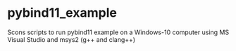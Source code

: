 # pybind11_example
Scons scripts to run pybind11 example on a Windows-10 computer using MS Visual Studio and msys2 (g++ and clang++)
